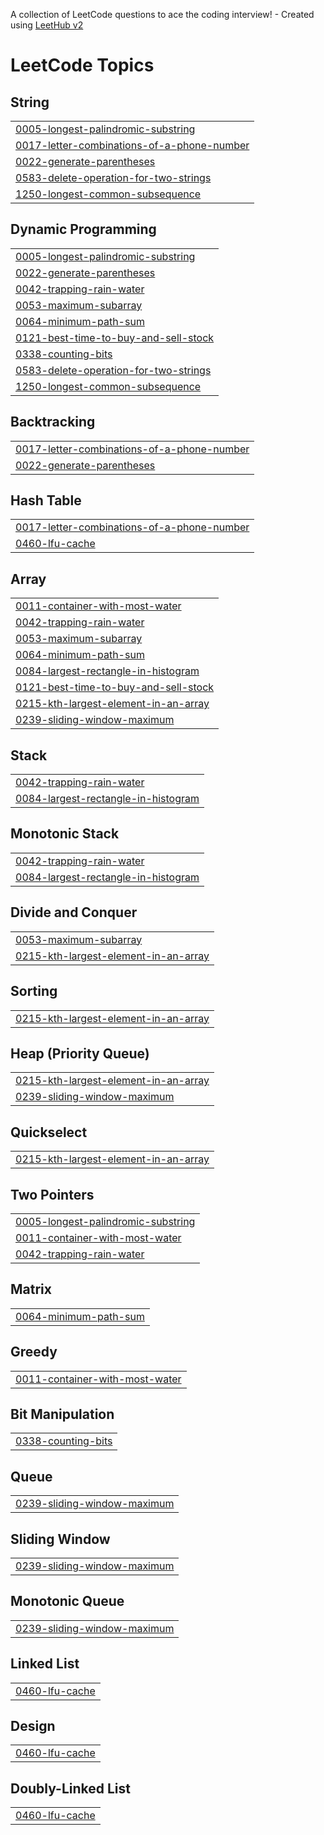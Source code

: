 A collection of LeetCode questions to ace the coding interview! - Created using [LeetHub v2](https://github.com/arunbhardwaj/LeetHub-2.0)
<!---LeetCode Topics Start-->
# LeetCode Topics
## String
|  |
| ------- |
| [0005-longest-palindromic-substring](https://github.com/Tamim-saad/LeetCode_Solutions/tree/master/0005-longest-palindromic-substring) |
| [0017-letter-combinations-of-a-phone-number](https://github.com/Tamim-saad/LeetCode_Solutions/tree/master/0017-letter-combinations-of-a-phone-number) |
| [0022-generate-parentheses](https://github.com/Tamim-saad/LeetCode_Solutions/tree/master/0022-generate-parentheses) |
| [0583-delete-operation-for-two-strings](https://github.com/Tamim-saad/LeetCode_Solutions/tree/master/0583-delete-operation-for-two-strings) |
| [1250-longest-common-subsequence](https://github.com/Tamim-saad/LeetCode_Solutions/tree/master/1250-longest-common-subsequence) |
## Dynamic Programming
|  |
| ------- |
| [0005-longest-palindromic-substring](https://github.com/Tamim-saad/LeetCode_Solutions/tree/master/0005-longest-palindromic-substring) |
| [0022-generate-parentheses](https://github.com/Tamim-saad/LeetCode_Solutions/tree/master/0022-generate-parentheses) |
| [0042-trapping-rain-water](https://github.com/Tamim-saad/LeetCode_Solutions/tree/master/0042-trapping-rain-water) |
| [0053-maximum-subarray](https://github.com/Tamim-saad/LeetCode_Solutions/tree/master/0053-maximum-subarray) |
| [0064-minimum-path-sum](https://github.com/Tamim-saad/LeetCode_Solutions/tree/master/0064-minimum-path-sum) |
| [0121-best-time-to-buy-and-sell-stock](https://github.com/Tamim-saad/LeetCode_Solutions/tree/master/0121-best-time-to-buy-and-sell-stock) |
| [0338-counting-bits](https://github.com/Tamim-saad/LeetCode_Solutions/tree/master/0338-counting-bits) |
| [0583-delete-operation-for-two-strings](https://github.com/Tamim-saad/LeetCode_Solutions/tree/master/0583-delete-operation-for-two-strings) |
| [1250-longest-common-subsequence](https://github.com/Tamim-saad/LeetCode_Solutions/tree/master/1250-longest-common-subsequence) |
## Backtracking
|  |
| ------- |
| [0017-letter-combinations-of-a-phone-number](https://github.com/Tamim-saad/LeetCode_Solutions/tree/master/0017-letter-combinations-of-a-phone-number) |
| [0022-generate-parentheses](https://github.com/Tamim-saad/LeetCode_Solutions/tree/master/0022-generate-parentheses) |
## Hash Table
|  |
| ------- |
| [0017-letter-combinations-of-a-phone-number](https://github.com/Tamim-saad/LeetCode_Solutions/tree/master/0017-letter-combinations-of-a-phone-number) |
| [0460-lfu-cache](https://github.com/Tamim-saad/LeetCode_Solutions/tree/master/0460-lfu-cache) |
## Array
|  |
| ------- |
| [0011-container-with-most-water](https://github.com/Tamim-saad/LeetCode_Solutions/tree/master/0011-container-with-most-water) |
| [0042-trapping-rain-water](https://github.com/Tamim-saad/LeetCode_Solutions/tree/master/0042-trapping-rain-water) |
| [0053-maximum-subarray](https://github.com/Tamim-saad/LeetCode_Solutions/tree/master/0053-maximum-subarray) |
| [0064-minimum-path-sum](https://github.com/Tamim-saad/LeetCode_Solutions/tree/master/0064-minimum-path-sum) |
| [0084-largest-rectangle-in-histogram](https://github.com/Tamim-saad/LeetCode_Solutions/tree/master/0084-largest-rectangle-in-histogram) |
| [0121-best-time-to-buy-and-sell-stock](https://github.com/Tamim-saad/LeetCode_Solutions/tree/master/0121-best-time-to-buy-and-sell-stock) |
| [0215-kth-largest-element-in-an-array](https://github.com/Tamim-saad/LeetCode_Solutions/tree/master/0215-kth-largest-element-in-an-array) |
| [0239-sliding-window-maximum](https://github.com/Tamim-saad/LeetCode_Solutions/tree/master/0239-sliding-window-maximum) |
## Stack
|  |
| ------- |
| [0042-trapping-rain-water](https://github.com/Tamim-saad/LeetCode_Solutions/tree/master/0042-trapping-rain-water) |
| [0084-largest-rectangle-in-histogram](https://github.com/Tamim-saad/LeetCode_Solutions/tree/master/0084-largest-rectangle-in-histogram) |
## Monotonic Stack
|  |
| ------- |
| [0042-trapping-rain-water](https://github.com/Tamim-saad/LeetCode_Solutions/tree/master/0042-trapping-rain-water) |
| [0084-largest-rectangle-in-histogram](https://github.com/Tamim-saad/LeetCode_Solutions/tree/master/0084-largest-rectangle-in-histogram) |
## Divide and Conquer
|  |
| ------- |
| [0053-maximum-subarray](https://github.com/Tamim-saad/LeetCode_Solutions/tree/master/0053-maximum-subarray) |
| [0215-kth-largest-element-in-an-array](https://github.com/Tamim-saad/LeetCode_Solutions/tree/master/0215-kth-largest-element-in-an-array) |
## Sorting
|  |
| ------- |
| [0215-kth-largest-element-in-an-array](https://github.com/Tamim-saad/LeetCode_Solutions/tree/master/0215-kth-largest-element-in-an-array) |
## Heap (Priority Queue)
|  |
| ------- |
| [0215-kth-largest-element-in-an-array](https://github.com/Tamim-saad/LeetCode_Solutions/tree/master/0215-kth-largest-element-in-an-array) |
| [0239-sliding-window-maximum](https://github.com/Tamim-saad/LeetCode_Solutions/tree/master/0239-sliding-window-maximum) |
## Quickselect
|  |
| ------- |
| [0215-kth-largest-element-in-an-array](https://github.com/Tamim-saad/LeetCode_Solutions/tree/master/0215-kth-largest-element-in-an-array) |
## Two Pointers
|  |
| ------- |
| [0005-longest-palindromic-substring](https://github.com/Tamim-saad/LeetCode_Solutions/tree/master/0005-longest-palindromic-substring) |
| [0011-container-with-most-water](https://github.com/Tamim-saad/LeetCode_Solutions/tree/master/0011-container-with-most-water) |
| [0042-trapping-rain-water](https://github.com/Tamim-saad/LeetCode_Solutions/tree/master/0042-trapping-rain-water) |
## Matrix
|  |
| ------- |
| [0064-minimum-path-sum](https://github.com/Tamim-saad/LeetCode_Solutions/tree/master/0064-minimum-path-sum) |
## Greedy
|  |
| ------- |
| [0011-container-with-most-water](https://github.com/Tamim-saad/LeetCode_Solutions/tree/master/0011-container-with-most-water) |
## Bit Manipulation
|  |
| ------- |
| [0338-counting-bits](https://github.com/Tamim-saad/LeetCode_Solutions/tree/master/0338-counting-bits) |
## Queue
|  |
| ------- |
| [0239-sliding-window-maximum](https://github.com/Tamim-saad/LeetCode_Solutions/tree/master/0239-sliding-window-maximum) |
## Sliding Window
|  |
| ------- |
| [0239-sliding-window-maximum](https://github.com/Tamim-saad/LeetCode_Solutions/tree/master/0239-sliding-window-maximum) |
## Monotonic Queue
|  |
| ------- |
| [0239-sliding-window-maximum](https://github.com/Tamim-saad/LeetCode_Solutions/tree/master/0239-sliding-window-maximum) |
## Linked List
|  |
| ------- |
| [0460-lfu-cache](https://github.com/Tamim-saad/LeetCode_Solutions/tree/master/0460-lfu-cache) |
## Design
|  |
| ------- |
| [0460-lfu-cache](https://github.com/Tamim-saad/LeetCode_Solutions/tree/master/0460-lfu-cache) |
## Doubly-Linked List
|  |
| ------- |
| [0460-lfu-cache](https://github.com/Tamim-saad/LeetCode_Solutions/tree/master/0460-lfu-cache) |
<!---LeetCode Topics End-->